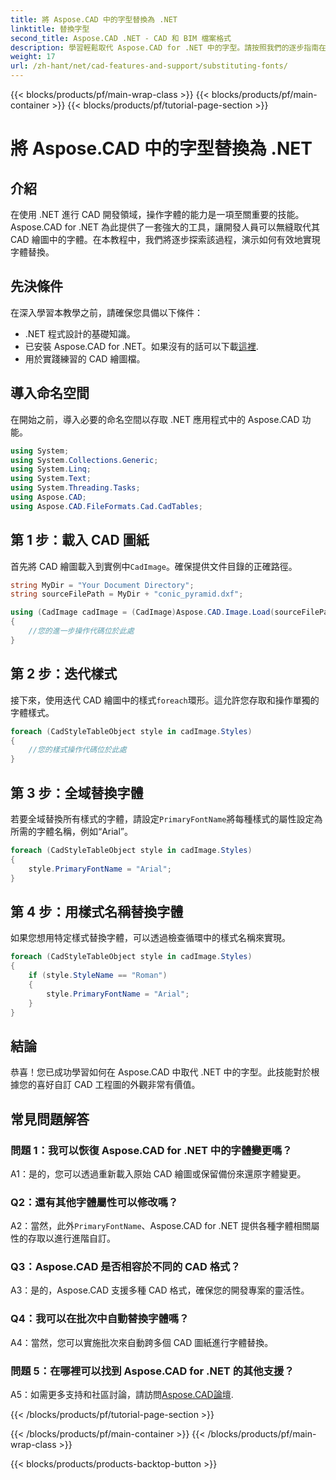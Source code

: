```yaml
---
title: 將 Aspose.CAD 中的字型替換為 .NET
linktitle: 替換字型
second_title: Aspose.CAD .NET - CAD 和 BIM 檔案格式
description: 學習輕鬆取代 Aspose.CAD for .NET 中的字型。請按照我們的逐步指南在 CAD 繪圖中進行高效率的字體自訂。
weight: 17
url: /zh-hant/net/cad-features-and-support/substituting-fonts/
---
```


{{< blocks/products/pf/main-wrap-class >}}
{{< blocks/products/pf/main-container >}}
{{< blocks/products/pf/tutorial-page-section >}}

# 將 Aspose.CAD 中的字型替換為 .NET

## 介紹

在使用 .NET 進行 CAD 開發領域，操作字體的能力是一項至關重要的技能。 Aspose.CAD for .NET 為此提供了一套強大的工具，讓開發人員可以無縫取代其 CAD 繪圖中的字體。在本教程中，我們將逐步探索該過程，演示如何有效地實現字體替換。

## 先決條件

在深入學習本教學之前，請確保您具備以下條件：

- .NET 程式設計的基礎知識。
- 已安裝 Aspose.CAD for .NET。如果沒有的話可以下載[這裡](https://releases.aspose.com/cad/net/).
- 用於實踐練習的 CAD 繪圖檔。

## 導入命名空間

在開始之前，導入必要的命名空間以存取 .NET 應用程式中的 Aspose.CAD 功能。

```csharp
using System;
using System.Collections.Generic;
using System.Linq;
using System.Text;
using System.Threading.Tasks;
using Aspose.CAD;
using Aspose.CAD.FileFormats.Cad.CadTables;
```

## 第 1 步：載入 CAD 圖紙

首先將 CAD 繪圖載入到實例中`CadImage`。確保提供文件目錄的正確路徑。

```csharp
string MyDir = "Your Document Directory";
string sourceFilePath = MyDir + "conic_pyramid.dxf";

using (CadImage cadImage = (CadImage)Aspose.CAD.Image.Load(sourceFilePath))
{
    //您的進一步操作代碼位於此處
}
```

## 第 2 步：迭代樣式

接下來，使用迭代 CAD 繪圖中的樣式`foreach`環形。這允許您存取和操作單獨的字體樣式。

```csharp
foreach (CadStyleTableObject style in cadImage.Styles)
{
    //您的樣式操作代碼位於此處
}
```

## 第 3 步：全域替換字體

若要全域替換所有樣式的字體，請設定`PrimaryFontName`將每種樣式的屬性設定為所需的字體名稱，例如“Arial”。

```csharp
foreach (CadStyleTableObject style in cadImage.Styles)
{
    style.PrimaryFontName = "Arial";
}
```

## 第 4 步：用樣式名稱替換字體

如果您想用特定樣式替換字體，可以透過檢查循環中的樣式名稱來實現。

```csharp
foreach (CadStyleTableObject style in cadImage.Styles)
{
    if (style.StyleName == "Roman")
    {
        style.PrimaryFontName = "Arial";
    }
}
```

## 結論

恭喜！您已成功學習如何在 Aspose.CAD 中取代 .NET 中的字型。此技能對於根據您的喜好自訂 CAD 工程圖的外觀非常有價值。

## 常見問題解答

### 問題 1：我可以恢復 Aspose.CAD for .NET 中的字體變更嗎？

A1：是的，您可以透過重新載入原始 CAD 繪圖或保留備份來還原字體變更。

### Q2：還有其他字體屬性可以修改嗎？

A2：當然，此外`PrimaryFontName`、Aspose.CAD for .NET 提供各種字體相關屬性的存取以進行進階自訂。

### Q3：Aspose.CAD 是否相容於不同的 CAD 格式？

A3：是的，Aspose.CAD 支援多種 CAD 格式，確保您的開發專案的靈活性。

### Q4：我可以在批次中自動替換字體嗎？

A4：當然，您可以實施批次來自動跨多個 CAD 圖紙進行字體替換。

### 問題 5：在哪裡可以找到 Aspose.CAD for .NET 的其他支援？

 A5：如需更多支持和社區討論，請訪問[Aspose.CAD論壇](https://forum.aspose.com/c/cad/19).


{{< /blocks/products/pf/tutorial-page-section >}}

{{< /blocks/products/pf/main-container >}}
{{< /blocks/products/pf/main-wrap-class >}}

{{< blocks/products/products-backtop-button >}}
